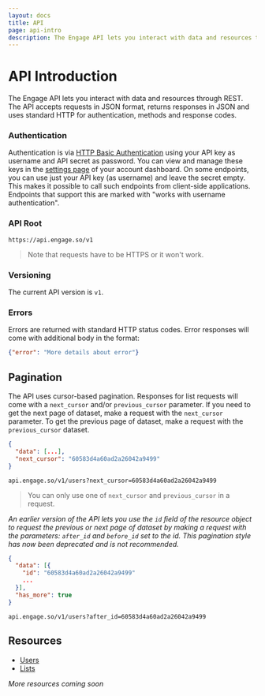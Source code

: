```yaml
---
layout: docs
title: API
page: api-intro
description: The Engage API lets you interact with data and resources through REST. Learn more about the API format, authentication and resources.
---
```


# API Introduction

The Engage API lets you interact with data and resources through REST. The API accepts requests in JSON format, returns responses in JSON and uses standard HTTP for authentication, methods and response codes.

### Authentication

Authentication is via [HTTP Basic Authentication](https://en.wikipedia.org/wiki/Basic_access_authentication) using your API key as username and API secret as password. You can view and manage these keys in the [settings page](https://app.engage.so/settings/account) of your account dashboard. On some endpoints, you can use just your API key (as username) and leave the secret empty. This makes it possible to call such endpoints from client-side applications. Endpoints that support this are marked with "works with username authentication".

### API Root

`https://api.engage.so/v1`

> Note that requests have to be HTTPS or it won't work.

### Versioning

The current API version is `v1`.

### Errors

Errors are returned with standard HTTP status codes. Error responses will come with additional body in the format:

```json
{"error": "More details about error"}
```

## Pagination

The API uses cursor-based pagination. Responses for list requests will come with a `next_cursor` and/or `previous_cursor` parameter. If you need to get the next page of dataset, make a request with the `next_cursor` parameter. To get the previous page of dataset, make a request with the `previous_cursor` dataset.

```json
{
  "data": [...],
  "next_cursor": "60583d4a60ad2a26042a9499"
}
```
```text
api.engage.so/v1/users?next_cursor=60583d4a60ad2a26042a9499
```

> You can only use one of `next_cursor` and `previous_cursor` in a request.

*An earlier version of the API lets you use the `id` field of the resource object to request the previous or next page of dataset by making a request with the parameters: `after_id` and `before_id` set to the id. This pagination style has now been deprecated and is not recommended.*

```json
{
  "data": [{
    "id": "60583d4a60ad2a26042a9499"
    ...
  }],
  "has_more": true
}
```
```text
api.engage.so/v1/users?after_id=60583d4a60ad2a26042a9499
```



## Resources

- [Users](/docs/api/users)
- [Lists](/docs/api/lists)

*More resources coming soon*
